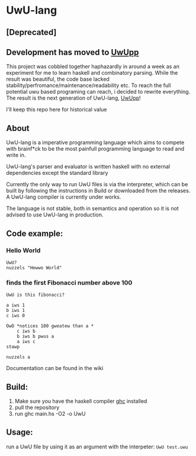 # UwU-lang
## [Deprecated]
## Development has moved to [UwUpp](https://github.com/Deltaphish/UwUpp)
This project was cobbled together haphazardly in around a week as an experiment for me to learn haskell and
combinatory parsing. While the result was beautiful, the code base lacked stability/perfromance/maintenance/readability etc. To reach the full potential uwu based programing can reach, i decided to rewrite everything. The result is the next
generation of UwU-lang, [UwUpp](https://github.com/Deltaphish/UwUpp)!

I'll keep this repo here for historical value

## About
UwU-lang is a imperative programming language which aims to compete with brainf*ck
to be the most painfull programming language to read and write in.

UwU-lang's parser and evaluator is written haskell with no external dependencies
except the standard library

Currently the only way to run UwU files is via the interpreter, which
can be built by following the instructions in Build or downloaded from
the releases. A UwU-lang compiler is currently under works.

The language is not stable, both in semantics and operation so it is not
advised to use UwU-lang in production.

## Code example:
### Hello World
~~~~
UwU?
nuzzels "Hewwo World"
~~~~

### finds the first Fibonacci number above 100
~~~~
UwU is this fibonacci?

a iws 1
b iws 1
c iws 0

OwO *notices 100 gweatew than a *
    c iws b 
    b iws b pwus a
    a iws c
stawp

nuzzels a
~~~~

Documentation can be found in the wiki

## Build:

1. Make sure you have the haskell compiler [ghc](https://www.haskell.org/downloads) installed
2. pull the repository
3. run ghc main.hs -O2 -o UwU

## Usage:

run a UwU file by using it as an argument with the interpeter:
`UwU test.uwu`

